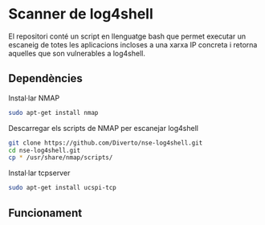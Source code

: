 # Scanner de log4shell

El repositori conté un script en llenguatge bash que permet executar un escaneig de totes les aplicacions incloses a una xarxa IP concreta i retorna aquelles que son vulnerables a log4shell. 

## Dependències

Instal·lar NMAP

```bash
sudo apt-get install nmap
```


Descarregar els scripts de NMAP per escanejar log4shell

```bash
git clone https://github.com/Diverto/nse-log4shell.git
cd nse-log4shell.git
cp * /usr/share/nmap/scripts/
```


Instal·lar tcpserver

```bash
sudo apt-get install ucspi-tcp
```

## Funcionament

```bash

```
